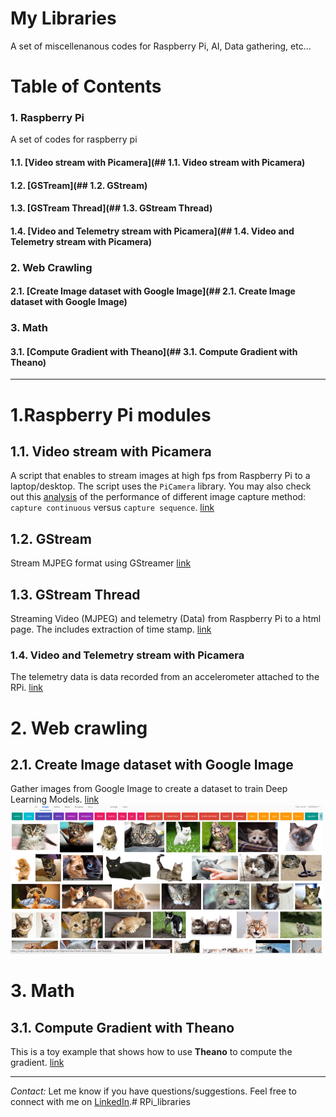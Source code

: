 # My Libraries

A set of miscellenanous codes for Raspberry Pi, AI, Data gathering, etc...


# Table of Contents

### 1. Raspberry Pi

A set of codes for raspberry pi

#### 1.1. [Video stream with Picamera](## 1.1. Video stream with Picamera)

#### 1.2. [GSTream](## 1.2. GStream) 

#### 1.3. [GSTream Thread](## 1.3. GStream Thread)

#### 1.4. [Video and Telemetry stream with Picamera](## 1.4. Video and Telemetry stream with Picamera)


### 2. Web Crawling

#### 2.1. [Create Image dataset with Google Image](## 2.1. Create Image dataset with Google Image)


### 3. Math

#### 3.1. [Compute Gradient with Theano](## 3.1. Compute Gradient with Theano)
--------------

# 1.Raspberry Pi modules

## 1.1. Video stream with Picamera
A script that enables to stream images at high fps from  Raspberry Pi to a laptop/desktop.
The script uses the `PiCamera` library. You may also check out this [analysis](https://github.com/jmlb/my_libraries/blob/master/vidstream_picamera/Experiments/Plots.ipynb) of the performance of different image capture method: `capture continuous` versus `capture sequence`. 
[link](https://github.com/jmlb/my_libraries/tree/master/vidstream_picamera)


## 1.2. GStream
Stream MJPEG format using GStreamer
[link](https://github.com/jmlb/my_libraries/tree/master/gstream)

## 1.3. GStream Thread
Streaming Video (MJPEG) and telemetry (Data) from Raspberry Pi to a html page. 
The includes extraction of time stamp.
[link](https://github.com/jmlb/my_libraries/tree/master/gstream_thread)

### 1.4. Video and Telemetry stream with Picamera
The telemetry data is data recorded from an accelerometer attached to the RPi.
[link](https://github.com/jmlb/my_libraries/tree/master/gstream_thread_vid_acc)


# 2. Web crawling

## 2.1. Create Image dataset with Google Image
Gather images from Google Image to create a dataset to train Deep Learning Models.
[link](https://github.com/jmlb/my_libraries/tree/master/google_image_download)
<img src="readme_imgs/google_img_scrap.png" width="500px">


# 3. Math

## 3.1. Compute Gradient with Theano
This is a toy example that shows how to use **Theano** to compute the gradient.
[link](https://github.com/jmlb/my_libraries/tree/master/Theano_Gradient/gradient_calculation.ipynb)


---

*Contact:*
Let me know if you have questions/suggestions. Feel free to connect with me on [LinkedIn](https://www.linkedin.com/in/jmlbeaujour/).# RPi_libraries